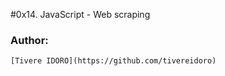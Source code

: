 #0x14. JavaScript - Web scraping



### Author:
    [Tivere IDORO](https://github.com/tivereidoro) 
